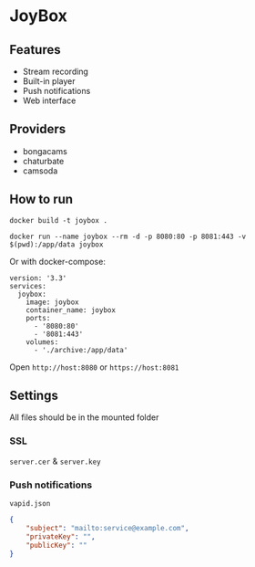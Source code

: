 # JoyBox
## Features
+ Stream recording
+ Built-in player
+ Push notifications
+ Web interface
## Providers
+ bongacams
+ chaturbate
+ camsoda
## How to run
`docker build -t joybox .`

`docker run --name joybox --rm -d -p 8080:80 -p 8081:443 -v $(pwd):/app/data joybox`

Or with docker-compose:
```
version: '3.3'
services:
  joybox:
    image: joybox
    container_name: joybox
    ports:
      - '8080:80'
      - '8081:443'
    volumes:
      - './archive:/app/data'
```

Open `http://host:8080` or `https://host:8081`

## Settings
All files should be in the mounted folder
### SSL

`server.cer` & `server.key`

### Push notifications

`vapid.json`
```json
{
    "subject": "mailto:service@example.com",
    "privateKey": "",
    "publicKey": ""
}
```
